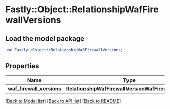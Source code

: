 # Fastly::Object::RelationshipWafFirewallVersions

## Load the model package
```perl
use Fastly::Object::RelationshipWafFirewallVersions;
```

## Properties
Name | Type | Description | Notes
------------ | ------------- | ------------- | -------------
**waf_firewall_versions** | [**RelationshipWafFirewallVersionWafFirewallVersion**](RelationshipWafFirewallVersionWafFirewallVersion.md) |  | [optional] 

[[Back to Model list]](../README.md#documentation-for-models) [[Back to API list]](../README.md#documentation-for-api-endpoints) [[Back to README]](../README.md)



